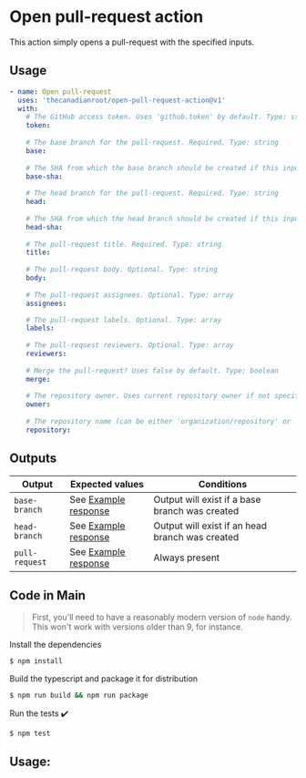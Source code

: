 # Open pull-request action

This action simply opens a pull-request with the specified inputs.

## Usage

```yaml
- name: Open pull-request
  uses: 'thecanadianroot/open-pull-request-action@v1'
  with:
    # The GitHub access token. Uses 'github.token' by default. Type: string
    token:  
    
    # The base branch for the pull-request. Required. Type: string
    base: 
    
    # The SHA from which the base branch should be created if this input is used. Optional, but the base branch must already exist. Type: string
    base-sha:
    
    # The head branch for the pull-request. Required. Type: string
    head: 
    
    # The SHA from which the head branch should be created if this input is used. Optional, but the head branch must already exist. Type: string
    head-sha:
    
    # The pull-request title. Required. Type: string
    title: 
    
    # The pull-request body. Optional. Type: string
    body: 
    
    # The pull-request assignees. Optional. Type: array
    assignees:

    # The pull-request labels. Optional. Type: array
    labels:
    
    # The pull-request reviewers. Optional. Type: array
    reviewers:
    
    # Merge the pull-request? Uses false by default. Type: boolean 
    merge: 
    
    # The repository owner. Uses current repository owner if not specified. Type: string
    owner:
    
    # The repository name (can be either 'organization/repository' or 'repository' format). Uses current repository name if not specified. Type: string
    repository: 
```

## Outputs

| Output         | Expected values                                                                                                 | Conditions                                      |
|----------------|-----------------------------------------------------------------------------------------------------------------|-------------------------------------------------|
| `base-branch`  | See [Example response](https://docs.github.com/en/rest/git/refs?apiVersion=2022-11-28#create-a-reference)       | Output will exist if a base branch was created  |
| `head-branch`  | See [Example response](https://docs.github.com/en/rest/git/refs?apiVersion=2022-11-28#create-a-reference)       | Output will exist if an head branch was created |
| `pull-request` | See [Example response](https://docs.github.com/en/rest/pulls/pulls?apiVersion=2022-11-28#create-a-pull-request) | Always present                                  |


## Code in Main

> First, you'll need to have a reasonably modern version of `node` handy. This won't work with versions older than 9, for instance.

Install the dependencies  
```bash
$ npm install
```

Build the typescript and package it for distribution
```bash
$ npm run build && npm run package
```

Run the tests :heavy_check_mark:  
```bash
$ npm test
```

## Usage:

